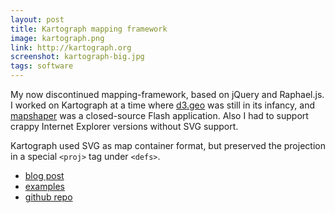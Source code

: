 ```yaml
---
layout: post
title: Kartograph mapping framework
image: kartograph.png
link: http://kartograph.org
screenshot: kartograph-big.jpg
tags: software
---
```


My now discontinued mapping-framework, based on jQuery and Raphael.js. I worked on Kartograph at a time where [d3.geo](https://github.com/mbostock/d3/wiki/Geo-Projections) was still in its infancy, and [mapshaper](http://mapshaper.org/) was a closed-source Flash application. Also I had to support crappy Internet Explorer versions without SVG support.

Kartograph used SVG as map container format, but preserved the projection in a special `<proj>` tag under `<defs>`.

-   [blog post](http://vis4.net/blog/posts/introducing-kartograph/)
-   [examples](http://kartograph.org/showcase/)
-   [github repo ](https://github.com/kartograph)
